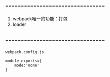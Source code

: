 ## --------------------------------
1. webpack唯一的功能：打包
2. loader


## --------------------------------
```
webpack.config.js

module.exports={
    mode:'none'
}
```
